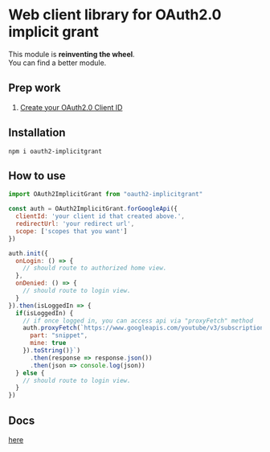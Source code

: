 # Web client library for OAuth2.0 implicit grant

This module is **reinventing the wheel**.  
You can find a better module.

## Prep work
1. [Create your OAuth2.0 Client ID](https://console.cloud.google.com/apis/credentials)

## Installation
```
npm i oauth2-implicitgrant
```

## How to use

```js
import OAuth2ImplicitGrant from "oauth2-implicitgrant"

const auth = OAuth2ImplicitGrant.forGoogleApi({
  clientId: 'your client id that created above.',
  redirectUrl: 'your redirect url',
  scope: ['scopes that you want']
})

auth.init({
  onLogin: () => {
    // should route to authorized home view.
  },
  onDenied: () => {
    // should route to login view.
  }
}).then(isLoggedIn => {
  if(isLoggedIn) {
    // if once logged in, you can access api via "proxyFetch" method
    auth.proxyFetch(`https://www.googleapis.com/youtube/v3/subscriptions?${new URLSearchParams({
      part: "snippet",
      mine: true
    }).toString()}`)
      .then(response => response.json())
      .then(json => console.log(json))
  } else {
    // should route to login view.
  }
})
```

## Docs
[here](https://yututi.github.io/oauth2-implicitgrant/)

